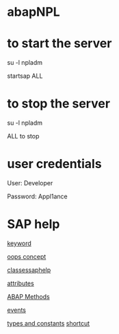 # abapNPL

to start the server
=================
su -l npladm

startsap ALL

to stop the server
=================
su -l npladm 

ALL to stop

user credentials
===============
User: Developer

Password: Appl1ance

SAP help
========


[keyword](https://help.sap.com/doc/abapdocu_752_index_htm/7.52/en-US/abenabap_statements_overview.htm)

[oops concept](http://zevolving.com/category/abapobjects/)

[classessaphelp](https://help.sap.com/doc/abapdocu_750_index_htm/7.50/en-US/abenclasses.htm)

[attributes](https://help.sap.com/doc/abapdocu_750_index_htm/7.50/en-US/abenclass_attributes.htm)

[ABAP Methods](https://help.sap.com/doc/abapdocu_750_index_htm/7.50/en-US/abenclass_methods.htm)

[events](https://help.sap.com/doc/abapdocu_750_index_htm/7.50/en-US/abenclass_events.htm)

[types and constants](https://help.sap.com/doc/abapdocu_750_index_htm/7.50/en-US/abenclass_types_constants.htm)
[shortcut](https://blogs.sap.com/2013/09/17/shortcuts-that-can-make-an-abaper-life-easier/)
